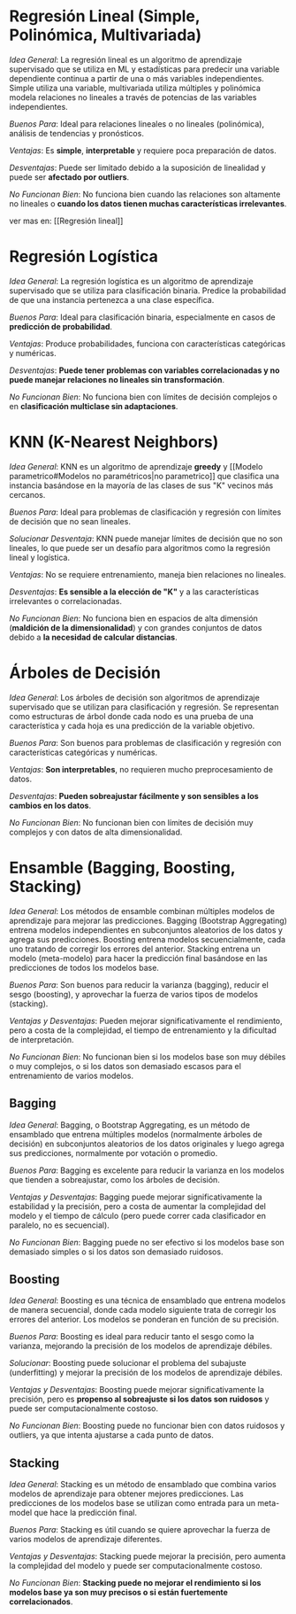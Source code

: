 # Regresión Lineal (Simple, Polinómica, Multivariada)

_Idea General_: La regresión lineal es un algoritmo de aprendizaje supervisado que se utiliza en ML y estadísticas para predecir una variable dependiente continua a partir de una o más variables independientes. Simple utiliza una variable, multivariada utiliza múltiples y polinómica modela relaciones no lineales a través de potencias de las variables independientes.

_Buenos Para_: Ideal para relaciones lineales o no lineales (polinómica), análisis de tendencias y pronósticos.

_Ventajas_: Es **simple**, **interpretable** y requiere poca preparación de datos.

_Desventajas_: Puede ser limitado debido a la suposición de linealidad y puede ser **afectado por outliers**.

_No Funcionan Bien_: No funciona bien cuando las relaciones son altamente no lineales o **cuando los datos tienen muchas características irrelevantes**.

ver mas en: [[Regresión lineal]]

# Regresión Logística

_Idea General_: La regresión logística es un algoritmo de aprendizaje supervisado que se utiliza para clasificación binaria. Predice la probabilidad de que una instancia pertenezca a una clase específica.

_Buenos Para_: Ideal para clasificación binaria, especialmente en casos de **predicción de probabilidad**.

_Ventajas_: Produce probabilidades, funciona con características categóricas y numéricas.

_Desventajas_: **Puede tener problemas con variables correlacionadas y no puede manejar relaciones no lineales sin transformación**.

_No Funcionan Bien_: No funciona bien con límites de decisión complejos o en **clasificación multiclase sin adaptaciones**.

# KNN (K-Nearest Neighbors)

_Idea General_: KNN es un algoritmo de aprendizaje **greedy** y [[Modelo parametrico#Modelos no paramétricos|no parametrico]] que clasifica una instancia basándose en la mayoría de las clases de sus "K" vecinos más cercanos.

_Buenos Para_: Ideal para problemas de clasificación y regresión con límites de decisión que no sean lineales.

_Solucionar Desventaja_: KNN puede manejar límites de decisión que no son lineales, lo que puede ser un desafío para algoritmos como la regresión lineal y logística.

_Ventajas_: No se requiere entrenamiento, maneja bien relaciones no lineales.

_Desventajas_: **Es sensible a la elección de "K"** y a las características irrelevantes o correlacionadas.

_No Funcionan Bien_: No funciona bien en espacios de alta dimensión (**maldición de la dimensionalidad**) y con grandes conjuntos de datos debido a **la necesidad de calcular distancias**.

# Árboles de Decisión

_Idea General_: Los árboles de decisión son algoritmos de aprendizaje supervisado que se utilizan para clasificación y regresión. Se representan como estructuras de árbol donde cada nodo es una prueba de una característica y cada hoja es una predicción de la variable objetivo.

_Buenos Para_: Son buenos para problemas de clasificación y regresión con características categóricas y numéricas.

_Ventajas_: **Son interpretables**, no requieren mucho preprocesamiento de datos.

_Desventajas_: **Pueden sobreajustar fácilmente y son sensibles a los cambios en los datos**.

_No Funcionan Bien_: No funcionan bien con límites de decisión muy complejos y con datos de alta dimensionalidad.

# Ensamble (Bagging, Boosting, Stacking)

_Idea General_: Los métodos de ensamble combinan múltiples modelos de aprendizaje para mejorar las predicciones. Bagging (Bootstrap Aggregating) entrena modelos independientes en subconjuntos aleatorios de los datos y agrega sus predicciones. Boosting entrena modelos secuencialmente, cada uno tratando de corregir los errores del anterior. Stacking entrena un modelo (meta-modelo) para hacer la predicción final basándose en las predicciones de todos los modelos base.

_Buenos Para_: Son buenos para reducir la varianza (bagging), reducir el sesgo (boosting), y aprovechar la fuerza de varios tipos de modelos (stacking).

_Ventajas y Desventajas_: Pueden mejorar significativamente el rendimiento, pero a costa de la complejidad, el tiempo de entrenamiento y la dificultad de interpretación.

_No Funcionan Bien_: No funcionan bien si los modelos base son muy débiles o muy complejos, o si los datos son demasiado escasos para el entrenamiento de varios modelos.

## Bagging 

_Idea General_: Bagging, o Bootstrap Aggregating, es un método de ensamblado que entrena múltiples modelos (normalmente árboles de decisión) en subconjuntos aleatorios de los datos originales y luego agrega sus predicciones, normalmente por votación o promedio.

_Buenos Para_: Bagging es excelente para reducir la varianza en los modelos que tienden a sobreajustar, como los árboles de decisión.

_Ventajas y Desventajas_: Bagging puede mejorar significativamente la estabilidad y la precisión, pero a costa de aumentar la complejidad del modelo y el tiempo de cálculo (pero puede correr cada clasificador en paralelo, no es secuencial).

_No Funcionan Bien_: Bagging puede no ser efectivo si los modelos base son demasiado simples o si los datos son demasiado ruidosos.

## Boosting

_Idea General_: Boosting es una técnica de ensamblado que entrena modelos de manera secuencial, donde cada modelo siguiente trata de corregir los errores del anterior. Los modelos se ponderan en función de su precisión.

_Buenos Para_: Boosting es ideal para reducir tanto el sesgo como la varianza, mejorando la precisión de los modelos de aprendizaje débiles.

_Solucionar_: Boosting puede solucionar el problema del subajuste (underfitting) y mejorar la precisión de los modelos de aprendizaje débiles.

_Ventajas y Desventajas_: Boosting puede mejorar significativamente la precisión, pero es **propenso al sobreajuste si los datos son ruidosos** y puede ser computacionalmente costoso.

_No Funcionan Bien_: Boosting puede no funcionar bien con datos ruidosos y outliers, ya que intenta ajustarse a cada punto de datos.

## Stacking

_Idea General_: Stacking es un método de ensamblado que combina varios modelos de aprendizaje para obtener mejores predicciones. Las predicciones de los modelos base se utilizan como entrada para un meta-model que hace la predicción final.

_Buenos Para_: Stacking es útil cuando se quiere aprovechar la fuerza de varios modelos de aprendizaje diferentes.

_Ventajas y Desventajas_: Stacking puede mejorar la precisión, pero aumenta la complejidad del modelo y puede ser computacionalmente costoso.

_No Funcionan Bien_: **Stacking puede no mejorar el rendimiento si los modelos base ya son muy precisos o si están fuertemente correlacionados**.